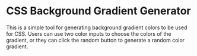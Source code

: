# CSS Background Gradient Generator

This is a simple tool for generating background gradient colors to be used for CSS. Users can use two color inputs to choose the colors of the gradient, or they can click the random button to generate a random color gradient.
